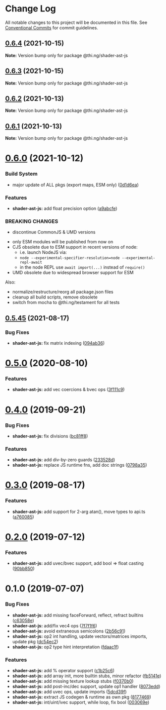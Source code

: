 # Change Log

All notable changes to this project will be documented in this file.
See [Conventional Commits](https://conventionalcommits.org) for commit guidelines.

## [0.6.4](https://github.com/thi-ng/umbrella/compare/@thi.ng/shader-ast-js@0.6.3...@thi.ng/shader-ast-js@0.6.4) (2021-10-15)

**Note:** Version bump only for package @thi.ng/shader-ast-js





## [0.6.3](https://github.com/thi-ng/umbrella/compare/@thi.ng/shader-ast-js@0.6.2...@thi.ng/shader-ast-js@0.6.3) (2021-10-15)

**Note:** Version bump only for package @thi.ng/shader-ast-js





## [0.6.2](https://github.com/thi-ng/umbrella/compare/@thi.ng/shader-ast-js@0.6.1...@thi.ng/shader-ast-js@0.6.2) (2021-10-13)

**Note:** Version bump only for package @thi.ng/shader-ast-js





## [0.6.1](https://github.com/thi-ng/umbrella/compare/@thi.ng/shader-ast-js@0.6.0...@thi.ng/shader-ast-js@0.6.1) (2021-10-13)

**Note:** Version bump only for package @thi.ng/shader-ast-js





# [0.6.0](https://github.com/thi-ng/umbrella/compare/@thi.ng/shader-ast-js@0.5.49...@thi.ng/shader-ast-js@0.6.0) (2021-10-12)


### Build System

* major update of ALL pkgs (export maps, ESM only) ([0d1d6ea](https://github.com/thi-ng/umbrella/commit/0d1d6ea9fab2a645d6c5f2bf2591459b939c09b6))


### Features

* **shader-ast-js:** add float precision option ([a9abcfe](https://github.com/thi-ng/umbrella/commit/a9abcfe7304fd6f8273ed1c2c7d190abedeaca13))


### BREAKING CHANGES

* discontinue CommonJS & UMD versions

- only ESM modules will be published from now on
- CJS obsolete due to ESM support in recent versions of node:
  - i.e. launch NodeJS via:
  - `node --experimental-specifier-resolution=node --experimental-repl-await`
  - in the node REPL use `await import(...)` instead of `require()`
- UMD obsolete due to widespread browser support for ESM

Also:
- normalize/restructure/reorg all package.json files
- cleanup all build scripts, remove obsolete
- switch from mocha to @thi.ng/testament for all tests






##  [0.5.45](https://github.com/thi-ng/umbrella/compare/@thi.ng/shader-ast-js@0.5.44...@thi.ng/shader-ast-js@0.5.45) (2021-08-17) 

###  Bug Fixes 

- **shader-ast-js:** fix matrix indexing ([094ab36](https://github.com/thi-ng/umbrella/commit/094ab360f927dd0f9cecc8afa090de79334295dd)) 

#  [0.5.0](https://github.com/thi-ng/umbrella/compare/@thi.ng/shader-ast-js@0.4.40...@thi.ng/shader-ast-js@0.5.0) (2020-08-10) 

###  Features 

- **shader-ast-js:** add vec coercions & bvec ops ([3f111c9](https://github.com/thi-ng/umbrella/commit/3f111c98190c8c6972033901df391a237d7d8491)) 

#  [0.4.0](https://github.com/thi-ng/umbrella/compare/@thi.ng/shader-ast-js@0.3.1...@thi.ng/shader-ast-js@0.4.0) (2019-09-21) 

###  Bug Fixes 

- **shader-ast-js:** fix divisions ([bc81ff8](https://github.com/thi-ng/umbrella/commit/bc81ff8)) 

###  Features 

- **shader-ast-js:** add div-by-zero guards ([233528d](https://github.com/thi-ng/umbrella/commit/233528d)) 
- **shader-ast-js:** replace JS runtime fns, add doc strings ([0798a35](https://github.com/thi-ng/umbrella/commit/0798a35)) 

#  [0.3.0](https://github.com/thi-ng/umbrella/compare/@thi.ng/shader-ast-js@0.2.3...@thi.ng/shader-ast-js@0.3.0) (2019-08-17) 

###  Features 

- **shader-ast-js:** add support for 2-arg atan(), move types to api.ts ([a760085](https://github.com/thi-ng/umbrella/commit/a760085)) 

#  [0.2.0](https://github.com/thi-ng/umbrella/compare/@thi.ng/shader-ast-js@0.1.1...@thi.ng/shader-ast-js@0.2.0) (2019-07-12) 

###  Features 

- **shader-ast-js:** add uvec/bvec support, add bool => float casting ([90bb850](https://github.com/thi-ng/umbrella/commit/90bb850)) 

#  0.1.0 (2019-07-07) 

###  Bug Fixes 

- **shader-ast-js:** add missing faceForward, reflect, refract builtins ([c63058e](https://github.com/thi-ng/umbrella/commit/c63058e)) 
- **shader-ast-js:** add/fix vec4 ops ([7f7f1f6](https://github.com/thi-ng/umbrella/commit/7f7f1f6)) 
- **shader-ast-js:** avoid extraneous semicolons ([2b56c91](https://github.com/thi-ng/umbrella/commit/2b56c91)) 
- **shader-ast-js:** op2 int handling, update vectors/matrices imports, update pkg ([dc54ec2](https://github.com/thi-ng/umbrella/commit/dc54ec2)) 
- **shader-ast-js:** op2 type hint interpretation ([fdaac1f](https://github.com/thi-ng/umbrella/commit/fdaac1f)) 

###  Features 

- **shader-ast-js:** add % operator support ([c1b25c6](https://github.com/thi-ng/umbrella/commit/c1b25c6)) 
- **shader-ast-js:** add array init, more builtin stubs, minor refactor ([fb5141e](https://github.com/thi-ng/umbrella/commit/fb5141e)) 
- **shader-ast-js:** add missing texture lookup stubs ([f0370b0](https://github.com/thi-ng/umbrella/commit/f0370b0)) 
- **shader-ast-js:** add post-inc/dec support, update op1 handler ([8073edd](https://github.com/thi-ng/umbrella/commit/8073edd)) 
- **shader-ast-js:** add uvec ops, update imports ([5dcd39f](https://github.com/thi-ng/umbrella/commit/5dcd39f)) 
- **shader-ast-js:** extract JS codegen & runtime as own pkg ([8177469](https://github.com/thi-ng/umbrella/commit/8177469)) 
- **shader-ast-js:** int/uint/ivec support, while loop, fix bool ([003069e](https://github.com/thi-ng/umbrella/commit/003069e))
